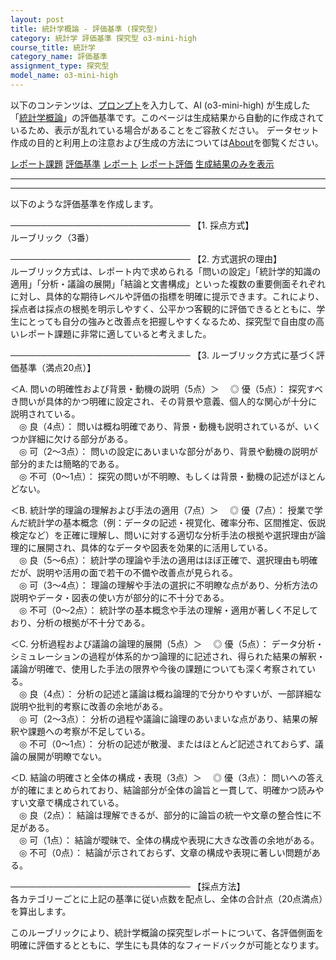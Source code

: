 ```yaml
---
layout: post
title: 統計学概論 - 評価基準 (探究型)
category: 統計学 評価基準 探究型 o3-mini-high
course_title: 統計学
category_name: 評価基準
assignment_type: 探究型
model_name: o3-mini-high
---
```


以下のコンテンツは、[プロンプト](https://github.com/takedatoshiyuki/synthetic_assignments/tree/main/generated/統計学/o3-mini-high/prompt_評価基準-探究型.md)を入力して、AI (o3-mini-high) が生成した「[統計学概論](/contents/統計学/)」の評価基準です。このページは生成結果から自動的に作成されているため、表示が乱れている場合があることをご容赦ください。
データセット作成の目的と利用上の注意および生成の方法については[About](/About)を御覧ください。

[レポート課題](../レポート課題-探究型)
[評価基準](../評価基準-探究型)
[レポート](../レポート-探究型)
[レポート評価](../レポート評価-探究型)
[生成結果のみを表示](https://github.com/takedatoshiyuki/synthetic_assignments/tree/main/generated/統計学/o3-mini-high/評価基準-探究型.md)
  

***
***
  
以下のような評価基準を作成します。

─────────────────────────────
【1. 採点方式】  
ルーブリック（3番）

─────────────────────────────
【2. 方式選択の理由】  
ルーブリック方式は、レポート内で求められる「問いの設定」「統計学的知識の適用」「分析・議論の展開」「結論と文書構成」といった複数の重要側面それぞれに対し、具体的な期待レベルや評価の指標を明確に提示できます。これにより、採点者は採点の根拠を明示しやすく、公平かつ客観的に評価できるとともに、学生にとっても自分の強みと改善点を把握しやすくなるため、探究型で自由度の高いレポート課題に非常に適していると考えました。

─────────────────────────────
【3. ルーブリック方式に基づく評価基準（満点20点）】

＜A. 問いの明確性および背景・動機の説明（5点）＞
 ◎ 優（5点）： 探究すべき問いが具体的かつ明確に設定され、その背景や意義、個人的な関心が十分に説明されている。  
 ◎ 良（4点）： 問いは概ね明確であり、背景・動機も説明されているが、いくつか詳細に欠ける部分がある。  
 ◎ 可（2～3点）： 問いの設定にあいまいな部分があり、背景や動機の説明が部分的または簡略的である。  
 ◎ 不可（0～1点）： 探究の問いが不明瞭、もしくは背景・動機の記述がほとんどない。

＜B. 統計学的理論の理解および手法の適用（7点）＞
 ◎ 優（7点）： 授業で学んだ統計学の基本概念（例：データの記述・視覚化、確率分布、区間推定、仮説検定など）を正確に理解し、問いに対する適切な分析手法の根拠や選択理由が論理的に展開され、具体的なデータや図表を効果的に活用している。  
 ◎ 良（5～6点）： 統計学の理論や手法の適用はほぼ正確で、選択理由も明確だが、説明や活用の面で若干の不備や改善点が見られる。  
 ◎ 可（3～4点）： 理論の理解や手法の選択に不明瞭な点があり、分析方法の説明やデータ・図表の使い方が部分的に不十分である。  
 ◎ 不可（0～2点）： 統計学の基本概念や手法の理解・適用が著しく不足しており、分析の根拠が不十分である。

＜C. 分析過程および議論の論理的展開（5点）＞
 ◎ 優（5点）： データ分析・シミュレーションの過程が体系的かつ論理的に記述され、得られた結果の解釈・議論が明確で、使用した手法の限界や今後の課題についても深く考察されている。  
 ◎ 良（4点）： 分析の記述と議論は概ね論理的で分かりやすいが、一部詳細な説明や批判的考察に改善の余地がある。  
 ◎ 可（2～3点）： 分析の過程や議論に論理のあいまいな点があり、結果の解釈や課題への考察が不足している。  
 ◎ 不可（0～1点）： 分析の記述が散漫、またはほとんど記述されておらず、議論の展開が明瞭でない。

＜D. 結論の明確さと全体の構成・表現（3点）＞
 ◎ 優（3点）： 問いへの答えが的確にまとめられており、結論部分が全体の論旨と一貫して、明確かつ読みやすい文章で構成されている。  
 ◎ 良（2点）： 結論は理解できるが、部分的に論旨の統一や文章の整合性に不足がある。  
 ◎ 可（1点）： 結論が曖昧で、全体の構成や表現に大きな改善の余地がある。  
 ◎ 不可（0点）： 結論が示されておらず、文章の構成や表現に著しい問題がある。

─────────────────────────────
【採点方法】  
各カテゴリーごとに上記の基準に従い点数を配点し、全体の合計点（20点満点）を算出します。

このルーブリックにより、統計学概論の探究型レポートについて、各評価側面を明確に評価するとともに、学生にも具体的なフィードバックが可能となります。
